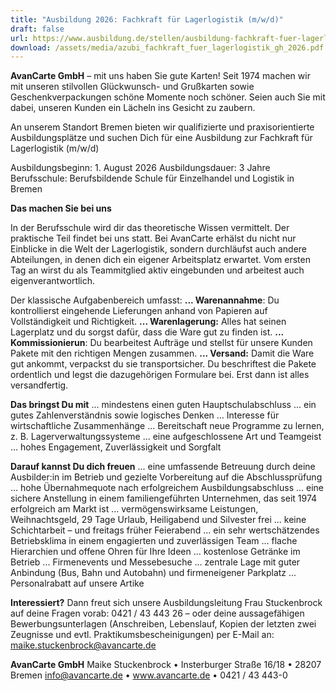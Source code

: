 ```yaml
---
title: "Ausbildung 2026: Fachkraft für Lagerlogistik (m/w/d)"
draft: false
url: https://www.ausbildung.de/stellen/ausbildung-fachkraft-fuer-lagerlogistik-m-w-d-bei-avancarte-gmbh-in-bremen-b0dc9829-a7ba-4364-88d3-7bb856d8c271/
download: /assets/media/azubi_fachkraft_fuer_lagerlogistik_gh_2026.pdf
---
```

**AvanCarte GmbH** – mit uns haben Sie gute Karten! Seit 1974 machen wir mit unseren stilvollen Glückwunsch- und Grußkarten sowie Geschenkverpackungen schöne Momente noch schöner. Seien auch Sie mit dabei, unseren Kunden ein Lächeln ins Gesicht zu zaubern.

An unserem Standort Bremen bieten wir qualifizierte und praxisorientierte Ausbildungsplätze und suchen Dich für eine Ausbildung zur Fachkraft für Lagerlogistik (m/w/d)

Ausbildungsbeginn: 1. August 2026
Ausbildungsdauer: 3 Jahre
Berufsschule: Berufsbildende Schule für Einzelhandel und Logistik in Bremen

**Das machen Sie bei uns**

 In der Berufsschule wird dir das theoretische Wissen vermittelt. Der praktische Teil findet bei uns statt. Bei AvanCarte erhälst du nicht nur Einblicke in die Welt der Lagerlogistik, sondern durchläufst auch andere Abteilungen, in denen dich ein eigener Arbeitsplatz erwartet. Vom ersten Tag an wirst du als Teammitglied aktiv eingebunden und arbeitest auch eigenverantwortlich. 

Der klassische Aufgabenbereich umfasst:
**... Warenannahme**: Du kontrollierst eingehende Lieferungen anhand von Papieren auf Vollständigkeit und Richtigkeit.
**... Warenlagerung:** Alles hat seinen Lagerplatz und du sorgst dafür, dass die Ware gut zu finden ist.
**... Kommissionierun**: Du bearbeitest Aufträge und stellst für unsere Kunden Pakete mit den richtigen Mengen zusammen.
**... Versand:** Damit die Ware gut ankommt, verpackst du sie transportsicher. Du beschriftest die Pakete ordentlich und legst die dazugehörigen Formulare bei. Erst dann ist alles versandfertig.

**Das bringst Du mit**
... mindestens einen guten Hauptschulabschluss
... ein gutes Zahlenverständnis sowie logisches Denken
... Interesse für wirtschaftliche Zusammenhänge
... Bereitschaft neue Programme zu lernen, z. B. Lagerverwaltungssysteme
... eine aufgeschlossene Art und Teamgeist
... hohes Engagement, Zuverlässigkeit und Sorgfalt

**Darauf kannst Du dich freuen** 
... eine umfassende Betreuung durch deine Ausbilder:in im Betrieb und gezielte Vorbereitung auf die Abschlussprüfung
... hohe Übernahmequote nach erfolgreichem Ausbildungsabschluss
... eine sichere Anstellung in einem familiengeführten Unternehmen, das seit 1974 erfolgreich am Markt ist
... vermögenswirksame Leistungen, Weihnachtsgeld, 29 Tage Urlaub, Heiligabend und Silvester frei
... keine Schichtarbeit – und freitags früher Feierabend
... ein sehr wertschätzendes Betriebsklima in einem engagierten und zuverlässigen Team
... flache Hierarchien und offene Ohren für Ihre Ideen
... kostenlose Getränke im Betrieb
... Firmenevents und Messebesuche
... zentrale Lage mit guter Anbindung (Bus, Bahn und Autobahn) und firmeneigener Parkplatz
... Personalrabatt auf unsere Artike 

**Interessiert?**
Dann freut sich unsere Ausbildungsleitung Frau Stuckenbrock auf deine Fragen vorab: 0421 / 43 443 26 – oder deine aussagefähigen Bewerbungsunterlagen (Anschreiben, Lebenslauf, Kopien der letzten zwei Zeugnisse und evtl. Praktikumsbescheinigungen) per E-Mail an: maike.stuckenbrock@avancarte.de

**AvanCarte GmbH**
Maike Stuckenbrock • Insterburger Straße 16/18 • 28207 Bremen
info@avancarte.de • www.avancarte.de • 0421 / 43 443-0